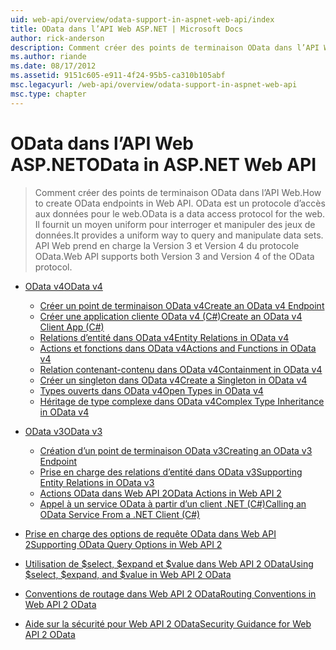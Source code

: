 ```yaml
---
uid: web-api/overview/odata-support-in-aspnet-web-api/index
title: OData dans l’API Web ASP.NET | Microsoft Docs
author: rick-anderson
description: Comment créer des points de terminaison OData dans l’API Web. OData est un protocole d’accès aux données pour le web. Il fournit un moyen uniform pour interroger et manipuler des jeux de données. Web API s...
ms.author: riande
ms.date: 08/17/2012
ms.assetid: 9151c605-e911-4f24-95b5-ca310b105abf
msc.legacyurl: /web-api/overview/odata-support-in-aspnet-web-api
msc.type: chapter
---
```

<a name="odata-in-aspnet-web-api"></a><span data-ttu-id="86fbf-106">OData dans l’API Web ASP.NET</span><span class="sxs-lookup"><span data-stu-id="86fbf-106">OData in ASP.NET Web API</span></span>
====================
> <span data-ttu-id="86fbf-107">Comment créer des points de terminaison OData dans l’API Web.</span><span class="sxs-lookup"><span data-stu-id="86fbf-107">How to create OData endpoints in Web API.</span></span> <span data-ttu-id="86fbf-108">OData est un protocole d’accès aux données pour le web.</span><span class="sxs-lookup"><span data-stu-id="86fbf-108">OData is a data access protocol for the web.</span></span> <span data-ttu-id="86fbf-109">Il fournit un moyen uniform pour interroger et manipuler des jeux de données.</span><span class="sxs-lookup"><span data-stu-id="86fbf-109">It provides a uniform way to query and manipulate data sets.</span></span> <span data-ttu-id="86fbf-110">API Web prend en charge la Version 3 et Version 4 du protocole OData.</span><span class="sxs-lookup"><span data-stu-id="86fbf-110">Web API supports both Version 3 and Version 4 of the OData protocol.</span></span>


- [<span data-ttu-id="86fbf-111">OData v4</span><span class="sxs-lookup"><span data-stu-id="86fbf-111">OData v4</span></span>](odata-v4/index.md)

    - [<span data-ttu-id="86fbf-112">Créer un point de terminaison OData v4</span><span class="sxs-lookup"><span data-stu-id="86fbf-112">Create an OData v4 Endpoint</span></span>](odata-v4/create-an-odata-v4-endpoint.md)
    - [<span data-ttu-id="86fbf-113">Créer une application cliente OData v4 (C#)</span><span class="sxs-lookup"><span data-stu-id="86fbf-113">Create an OData v4 Client App (C#)</span></span>](odata-v4/create-an-odata-v4-client-app.md)
    - [<span data-ttu-id="86fbf-114">Relations d’entité dans OData v4</span><span class="sxs-lookup"><span data-stu-id="86fbf-114">Entity Relations in OData v4</span></span>](odata-v4/entity-relations-in-odata-v4.md)
    - [<span data-ttu-id="86fbf-115">Actions et fonctions dans OData v4</span><span class="sxs-lookup"><span data-stu-id="86fbf-115">Actions and Functions in OData v4</span></span>](odata-v4/odata-actions-and-functions.md)
    - [<span data-ttu-id="86fbf-116">Relation contenant-contenu dans OData v4</span><span class="sxs-lookup"><span data-stu-id="86fbf-116">Containment in OData v4</span></span>](odata-v4/odata-containment-in-web-api-22.md)
    - [<span data-ttu-id="86fbf-117">Créer un singleton dans OData v4</span><span class="sxs-lookup"><span data-stu-id="86fbf-117">Create a Singleton in OData v4</span></span>](odata-v4/using-a-singleton-in-an-odata-endpoint-in-web-api-22.md)
    - [<span data-ttu-id="86fbf-118">Types ouverts dans OData v4</span><span class="sxs-lookup"><span data-stu-id="86fbf-118">Open Types in OData v4</span></span>](odata-v4/use-open-types-in-odata-v4.md)
    - [<span data-ttu-id="86fbf-119">Héritage de type complexe dans OData v4</span><span class="sxs-lookup"><span data-stu-id="86fbf-119">Complex Type Inheritance in OData v4</span></span>](odata-v4/complex-type-inheritance-in-odata-v4.md)
- [<span data-ttu-id="86fbf-120">OData v3</span><span class="sxs-lookup"><span data-stu-id="86fbf-120">OData v3</span></span>](odata-v3/index.md)

    - [<span data-ttu-id="86fbf-121">Création d’un point de terminaison OData v3</span><span class="sxs-lookup"><span data-stu-id="86fbf-121">Creating an OData v3 Endpoint</span></span>](odata-v3/creating-an-odata-endpoint.md)
    - [<span data-ttu-id="86fbf-122">Prise en charge des relations d’entité dans OData v3</span><span class="sxs-lookup"><span data-stu-id="86fbf-122">Supporting Entity Relations in OData v3</span></span>](odata-v3/working-with-entity-relations.md)
    - [<span data-ttu-id="86fbf-123">Actions OData dans Web API 2</span><span class="sxs-lookup"><span data-stu-id="86fbf-123">OData Actions in Web API 2</span></span>](odata-v3/odata-actions.md)
    - [<span data-ttu-id="86fbf-124">Appel à un service OData à partir d’un client .NET (C#)</span><span class="sxs-lookup"><span data-stu-id="86fbf-124">Calling an OData Service From a .NET Client (C#)</span></span>](odata-v3/calling-an-odata-service-from-a-net-client.md)
- [<span data-ttu-id="86fbf-125">Prise en charge des options de requête OData dans Web API 2</span><span class="sxs-lookup"><span data-stu-id="86fbf-125">Supporting OData Query Options in Web API 2</span></span>](supporting-odata-query-options.md)
- [<span data-ttu-id="86fbf-126">Utilisation de $select, $expand et $value dans Web API 2 OData</span><span class="sxs-lookup"><span data-stu-id="86fbf-126">Using $select, $expand, and $value in Web API 2 OData</span></span>](using-select-expand-and-value.md)
- [<span data-ttu-id="86fbf-127">Conventions de routage dans Web API 2 OData</span><span class="sxs-lookup"><span data-stu-id="86fbf-127">Routing Conventions in Web API 2 OData</span></span>](odata-routing-conventions.md)
- [<span data-ttu-id="86fbf-128">Aide sur la sécurité pour Web API 2 OData</span><span class="sxs-lookup"><span data-stu-id="86fbf-128">Security Guidance for Web API 2 OData</span></span>](odata-security-guidance.md)

